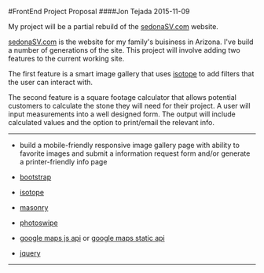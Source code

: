 #FrontEnd Project Proposal
####Jon Tejada 2015-11-09

My project will be a partial rebuild of the [sedonaSV.com](http://sedonaSV.com) website. 

[sedonaSV.com](http://sedonaSV.com) is the website for my family's buisiness in Arizona. I've build a number of generations of the site. This project will involve adding two features to the current working site.

The first feature is a smart image gallery that uses [isotope](http://isotope.metafizzy.co/) to add filters that the user can interact with. 

The second feature is a square footage calculator that allows potential customers to calculate the stone they will need for their project. A user will input measurements into a well designed form. The output will include calculated values and the option to print/email the relevant info. 



---
* build a mobile-friendly responsive image gallery page with ability to favorite images and submit a information request form and/or generate a printer-friendly info page

* [bootstrap](http://getbootstrap.com/css/)
* [isotope](http://isotope.metafizzy.co/)
* [masonry](http://masonry.desandro.com/)
* [photoswipe](http://photoswipe.com/)
* [google maps js api](https://developers.google.com/maps/documentation/javascript/) or [google maps static api](https://developers.google.com/maps/documentation/static-maps/)
* [jquery](https://jquery.com/)

---
